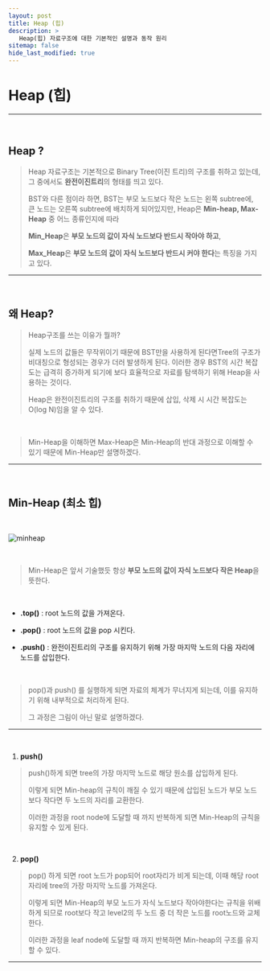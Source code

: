 ```yaml
---
layout: post
title: Heap (힙)
description: >
   Heap(힙) 자료구조에 대한 기본적인 설명과 동작 원리
sitemap: false
hide_last_modified: true
---
```



# Heap (힙)

---

<br>




## Heap ?



> Heap 자료구조는 기본적으로 Binary Tree(이진 트리)의 구조를 취하고 있는데, 그 중에서도 **완전이진트리**의 형태를 띄고 있다. <br>
>
> BST와 다른 점이라 하면, BST는 부모 노드보다 작은 노드는 왼쪽 subtree에, 큰 노드는 오른쪽 subtree에 배치하게 되어있지만, Heap은 **Min-heap, Max-Heap** 중 어느 종류인지에 따라  <br>
>
> **Min_Heap**은 **부모 노드의 값이 자식 노드보다 반드시 작아야 하고**,  <br>
>
> **Max_Heap**은 **부모 노드의 값이 자식 노드보다 반드시 커야 한다**는 특징을 가지고 있다.



---

<br>



## 왜 Heap?



> Heap구조를 쓰는 이유가 뭘까?  <br>
>
> 
>
> 실제 노드의 값들은 무작위이기 때문에 BST만을 사용하게 된다면Tree의 구조가 비대칭으로 형성되는 경우가 더러 발생하게 된다. 이러한 경우 BST의 시간 복잡도는 급격히 증가하게 되기에 보다 효율적으로 자료를 탐색하기 위해 Heap을 사용하는 것이다.  <br>
>
> 
>
> Heap은 완전이진트리의 구조를 취하기 때문에 삽입, 삭제 시 시간 복잡도는 O(log N)임을 알 수 있다. 



<br>



> Min-Heap을 이해하면 Max-Heap은 Min-Heap의 반대 과정으로 이해할 수 있기 때문에 Min-Heap만 설명하겠다. 



---

<br>



## Min-Heap (최소 힙)



<br>



![minheap](https://media.geeksforgeeks.org/wp-content/cdn-uploads/20221220165711/MinHeapAndMaxHeap1.png)



<br>



> Min-Heap은 앞서 기술했듯 항상 **부모 노드의 값이 자식 노드보다 작은 Heap**을 뜻한다. 



<br>



+ **.top()** : root 노드의 값을 가져온다.

+ **.pop()** : root 노드의 값을 pop 시킨다.

+ **.push()** : 완전이진트리의 구조를 유지하기 위해 가장 마지막 노드의 다음 자리에 노드를 삽입한다.



<br>



>pop()과 push() 를 실행하게 되면 자료의 체계가 무너지게 되는데, 이를 유지하기 위해 내부적으로 처리하게 된다.  <br>
>
>그 과정은 그림이 아닌 말로 설명하겠다.



---

<br>



1. **push()**



>push()하게 되면 tree의 가장 마지막 노드로 해당 원소를 삽입하게 된다. <br>
>
>이렇게 되면 Min-heap의 규칙이 깨질 수 있기 때문에 삽입된 노드가 부모 노드보다 작다면 두 노드의 자리를 교환한다.  <br>
>
>이러한 과정을 root node에 도달할 때 까지 반복하게 되면 Min-Heap의 규칙을 유지할 수 있게 된다.



<br>



2. **pop()**



>pop() 하게 되면 root 노드가 pop되어 root자리가 비게 되는데, 이때 해당 root 자리에 tree의 가장 마지막 노드를 가져온다.  <br>
>
>이렇게 되면 Min-Heap의 부모 노드가 자식 노드보다 작아야한다는 규칙을 위배하게 되므로 root보다 작고 level2의 두 노드 중 더 작은 노드를 root노드와 교체한다.  <br>
>
>이러한 과정을 leaf node에 도달할 때 까지 반복하면 Min-heap의 구조를 유지할 수 있다.



---

<br>

